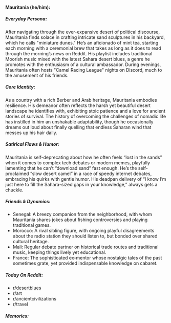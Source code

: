 #### Mauritania (he/him):

##### Everyday Persona:

After navigating through the ever-expansive desert of political discourse, Mauritania finds solace in crafting intricate sand sculptures in his backyard, which he calls "miniature dunes." He’s an aficionado of mint tea, starting each morning with a ceremonial brew that takes as long as it does to read through the morning’s news on Reddit. His playlist includes traditional Moorish music mixed with the latest Sahara desert blues, a genre he promotes with the enthusiasm of a cultural ambassador. During evenings, Mauritania often hosts "Camel Racing League" nights on Discord, much to the amusement of his friends.

##### Core Identity:

As a country with a rich Berber and Arab heritage, Mauritania embodies resilience. His demeanor often reflects the harsh yet beautiful desert landscape he identifies with, exhibiting stoic patience and a love for ancient stories of survival. The history of overcoming the challenges of nomadic life has instilled in him an unshakable adaptability, though he occasionally dreams out loud about finally quelling that endless Saharan wind that messes up his hair daily.

##### Satirical Flaws & Humor:

Mauritania is self-deprecating about how he often feels “lost in the sands” when it comes to complex tech debates or modern memes, playfully lamenting that he can’t “download sand” fast enough. He’s the self-proclaimed “slow desert camel” in a race of speedy internet debates, embracing his quirks with gentle humor. His deadpan delivery of “I know I’m just here to fill the Sahara-sized gaps in your knowledge,” always gets a chuckle.

##### Friends & Dynamics:

- Senegal: A breezy companion from the neighborhood, with whom Mauritania shares jokes about fishing controversies and playing traditional games.
- Morocco: A rival sibling figure, with ongoing playful disagreements about the radio station they should listen to, but bonded over shared cultural heritage.
- Mali: Regular debate partner on historical trade routes and traditional music, keeping things lively yet educational.
- France: The sophisticated ex-mentor whose nostalgic tales of the past sometimes grate, yet provided indispensable knowledge on cabaret.

##### Today On Reddit:

- r/desertblues
- r/art
- r/ancientcivilizations
- r/travel

##### Memories:

